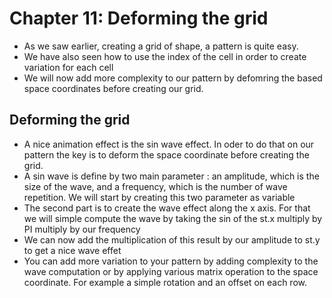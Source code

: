 # Chapter 11: Deforming the grid

* As we saw earlier, creating a grid of shape, a pattern is quite easy.
* We have also seen how to use the index of the cell in order to create variation for each cell
* We will now add more complexity to our pattern by defomring the based space coordinates before creating our grid.

## Deforming the grid
* A nice animation effect is the sin wave effect. In oder to do that on our pattern the key is to deform the space coordinate before creating the grid.
* A sin wave is define by two main parameter : an amplitude, which is the size of the wave, and a frequency, which is the number of wave repetition. We will start by creating this two parameter as variable
* The second part is to create the wave effect along the x axis. For that we will simple compute the wave by taking the sin of the st.x multiply by PI multiply by our frequency
* We can now add the multiplication of this result by our amplitude to st.y to get a nice wave effet
* You can add more variation to your pattern by adding complexity to the wave computation or by applying various matrix operation to the space coordinate. For example a simple rotation and an offset on each row.
